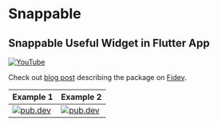 # Snappable
## Snappable Useful Widget in Flutter App

[![YouTube](https://img.youtube.com/vi/iwBOnnJk2Pk/0.jpg)](https://youtu.be/iwBOnnJk2Pk "Snappable Useful Widget in Flutter App")


Check out [blog post](https://fidev.io/thanos) describing the package on [Fidev](https://fidev.io/).




| Example 1 | Example 2 |
|:----|:----|
| [![pub.dev](https://user-images.githubusercontent.com/16286046/62490326-52626380-b7c9-11e9-9ed3-5545e3175cb6.gif)](https://pub.dev/packages/snappable "Thanos effect library in Flutter") | [![pub.dev](https://user-images.githubusercontent.com/16286046/62490340-5bebcb80-b7c9-11e9-8bcf-e94c18f25f1b.gif)](https://pub.dev/packages/snappable "Thanos effect library in Flutter") |
